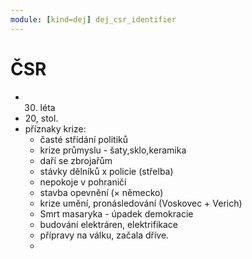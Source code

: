 ```yaml
---
module: [kind=dej] dej_csr_identifier
---
```

# ČSR
- 30. léta
- 20, stol.
- příznaky krize:
    - časté střídání politiků
    - krize průmyslu - šaty,sklo,keramika
    - daří se zbrojařům
    - stávky dělníků x policie (střelba)
    - nepokoje v pohraničí
    - stavba opevnění (× německo)
    - krize umění, pronásledování (Voskovec + Verich)
    - Smrt masaryka - úpadek demokracie
    - budování elektráren, elektrifikace
    - přípravy na válku, začala dříve.
    -